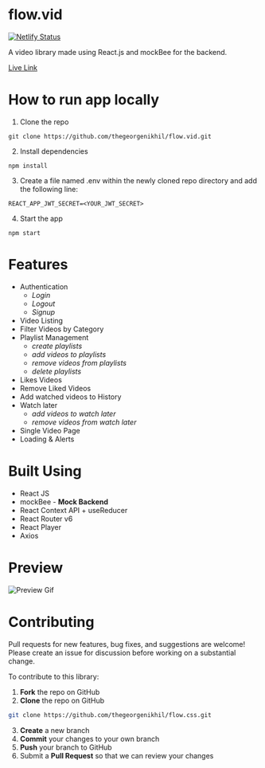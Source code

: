 # flow.vid

[![Netlify Status](https://api.netlify.com/api/v1/badges/37daf426-b8ce-46b2-94a3-e85f8e62a8d4/deploy-status)](https://app.netlify.com/sites/flow-vid/deploys)

A video library made using React.js and mockBee for the backend.

[Live Link](https://flow-vid.netlify.app/)

# How to run app locally

1.  Clone the repo

```
git clone https://github.com/thegeorgenikhil/flow.vid.git
```

2.  Install dependencies

```
npm install
```

3.  Create a file named .env within the newly cloned repo directory and add the following line:

```
REACT_APP_JWT_SECRET=<YOUR_JWT_SECRET>
```

4.  Start the app

```
npm start
```

# Features

- Authentication
  - _Login_
  - _Logout_
  - _Signup_
- Video Listing
- Filter Videos by Category
- Playlist Management
  - _create playlists_
  - _add videos to playlists_
  - _remove videos from playlists_
  - _delete playlists_
- Likes Videos
- Remove Liked Videos
- Add watched videos to History
- Watch later
  - _add videos to watch later_
  - _remove videos from watch later_
- Single Video Page
- Loading & Alerts

# Built Using

- React JS
- mockBee - **Mock Backend**
- React Context API + useReducer
- React Router v6
- React Player
- Axios

# Preview

![Preview Gif](./public/assets/flow.vid-readme.gif)

# Contributing

Pull requests for new features, bug fixes, and suggestions are welcome! Please create an issue for discussion before working on a substantial change.

To contribute to this library:

1. **Fork** the repo on GitHub
2. **Clone** the repo on GitHub

```bash
git clone https://github.com/thegeorgenikhil/flow.css.git
```

3. **Create** a new branch
4. **Commit** your changes to your own branch
5. **Push** your branch to GitHub
6. Submit a **Pull Request** so that we can review your changes
